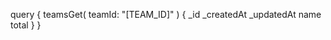 query {
    teamsGet(
        teamId: "[TEAM_ID]"
    ) {
        _id
        _createdAt
        _updatedAt
        name
        total
    }
}
